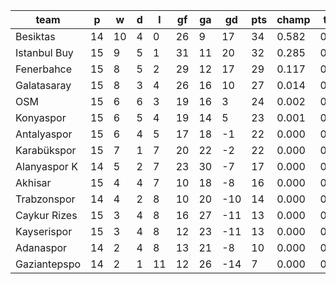 |     team     | p  | w  | d | l  | gf | ga | gd  | pts | champ | top2  | top3  | top4  |  5-7  | bot4  | bot3  | bot2  |
|--------------|----|----|---|----|----|----|-----|-----|-------|-------|-------|-------|-------|-------|-------|-------|
| Besiktas     | 14 | 10 | 4 |  0 | 26 |  9 |  17 |  34 | 0.582 | 0.850 | 0.967 | 0.994 | 0.006 | 0.000 | 0.000 | 0.000|
| Istanbul Buy | 15 |  9 | 5 |  1 | 31 | 11 |  20 |  32 | 0.285 | 0.674 | 0.901 | 0.975 | 0.024 | 0.000 | 0.000 | 0.000|
| Fenerbahce   | 15 |  8 | 5 |  2 | 29 | 12 |  17 |  29 | 0.117 | 0.380 | 0.769 | 0.922 | 0.077 | 0.000 | 0.000 | 0.000|
| Galatasaray  | 15 |  8 | 3 |  4 | 26 | 16 |  10 |  27 | 0.014 | 0.072 | 0.239 | 0.605 | 0.359 | 0.000 | 0.000 | 0.000|
| OSM          | 15 |  6 | 6 |  3 | 19 | 16 |   3 |  24 | 0.002 | 0.015 | 0.065 | 0.227 | 0.616 | 0.000 | 0.000 | 0.000|
| Konyaspor    | 15 |  6 | 5 |  4 | 19 | 14 |   5 |  23 | 0.001 | 0.005 | 0.029 | 0.127 | 0.612 | 0.000 | 0.000 | 0.000|
| Antalyaspor  | 15 |  6 | 4 |  5 | 17 | 18 |  -1 |  22 | 0.000 | 0.004 | 0.022 | 0.103 | 0.584 | 0.000 | 0.000 | 0.000|
| Karabükspor  | 15 |  7 | 1 |  7 | 20 | 22 |  -2 |  22 | 0.000 | 0.001 | 0.009 | 0.039 | 0.424 | 0.001 | 0.000 | 0.000|
| Alanyaspor K | 14 |  5 | 2 |  7 | 23 | 30 |  -7 |  17 | 0.000 | 0.000 | 0.001 | 0.006 | 0.139 | 0.010 | 0.000 | 0.000|
| Akhisar      | 15 |  4 | 4 |  7 | 10 | 18 |  -8 |  16 | 0.000 | 0.000 | 0.000 | 0.002 | 0.067 | 0.021 | 0.000 | 0.000|
| Trabzonspor  | 14 |  4 | 2 |  8 | 10 | 20 | -10 |  14 | 0.000 | 0.000 | 0.000 | 0.001 | 0.042 | 0.048 | 0.000 | 0.000|
| Caykur Rizes | 15 |  3 | 4 |  8 | 16 | 27 | -11 |  13 | 0.000 | 0.000 | 0.000 | 0.000 | 0.025 | 0.065 | 0.000 | 0.000|
| Kayserispor  | 15 |  3 | 4 |  8 | 12 | 23 | -11 |  13 | 0.000 | 0.000 | 0.000 | 0.000 | 0.014 | 0.099 | 0.000 | 0.000|
| Adanaspor    | 14 |  2 | 4 |  8 | 13 | 21 |  -8 |  10 | 0.000 | 0.000 | 0.000 | 0.000 | 0.011 | 0.141 | 0.000 | 0.000|
| Gaziantepspo | 14 |  2 | 1 | 11 | 12 | 26 | -14 |   7 | 0.000 | 0.000 | 0.000 | 0.000 | 0.001 | 0.614 | 0.000 | 0.000|
